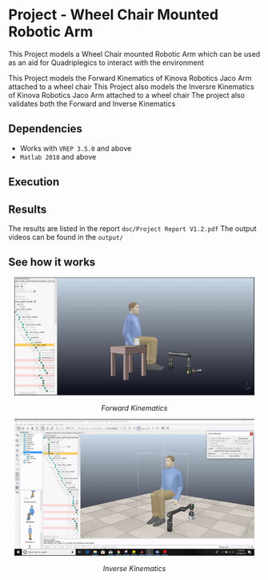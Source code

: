# Project - Wheel Chair Mounted Robotic Arm
This Project models a Wheel Chair mounted Robotic Arm which can be used as an aid for Quadriplegics to interact with the environment

This Project models the Forward Kinematics of Kinova Robotics Jaco Arm attached to a wheel chair 
This Project also models the Inversre Kinematics of Kinova Robotics Jaco Arm attached to a wheel chair
The project also validates both the Forward and Inverse Kinematics

## Dependencies
* Works with `VREP 3.5.0` and above
* `Matlab 2018` and above

## Execution

## Results
The results are listed in the report `doc/Project Report V1.2.pdf`
The output videos can be found in the `output/`

## See how it works

<p align="center">
<img src="images/fk.gif" alt="fk" width="480" >
</p>
<p align="center">
<em>Forward Kinematics</em>
</p>

<p align="center">
<img src="images/ik.gif" alt="ik" width="480" >
</p>
<p align="center">
<em>Inverse Kinematics</em>
</p>

